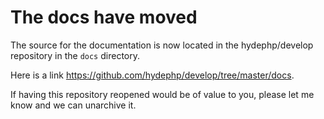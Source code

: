 # The docs have moved

The source for the documentation is now located in the hydephp/develop repository in the `docs` directory.

Here is a link https://github.com/hydephp/develop/tree/master/docs.

If having this repository reopened would be of value to you, please let me know and we can unarchive it.
